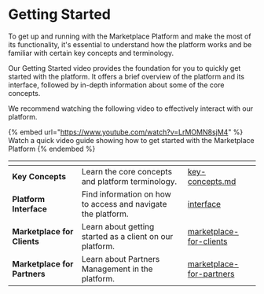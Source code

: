 # Getting Started

To get up and running with the Marketplace Platform and make the most of its functionality, it's essential to understand how the platform works and be familiar with certain key concepts and terminology.

Our Getting Started video provides the foundation for you to quickly get started with the platform. It offers a brief overview of the platform and its interface, followed by in-depth information about some of the core concepts.&#x20;

We recommend watching the following video to effectively interact with our platform.

{% embed url="https://www.youtube.com/watch?v=LrMOMN8sjM4" %}
Watch a quick video guide showing how to get started with the Marketplace Platform
{% endembed %}

<table data-card-size="large" data-view="cards"><thead><tr><th></th><th></th><th data-hidden data-card-target data-type="content-ref"></th></tr></thead><tbody><tr><td><strong>Key Concepts</strong></td><td>Learn the core concepts and platform terminology.</td><td><a href="key-concepts.md">key-concepts.md</a></td></tr><tr><td><strong>Platform Interface</strong></td><td>Find information on how to access and navigate the platform.</td><td><a href="interface/">interface</a></td></tr><tr><td><strong>Marketplace for Clients</strong></td><td>Learn about getting started as a client on our platform.</td><td><a href="marketplace-for-clients/">marketplace-for-clients</a></td></tr><tr><td><strong>Marketplace for Partners</strong></td><td>Learn about Partners Management in the platform. </td><td><a href="marketplace-for-partners/">marketplace-for-partners</a></td></tr></tbody></table>
